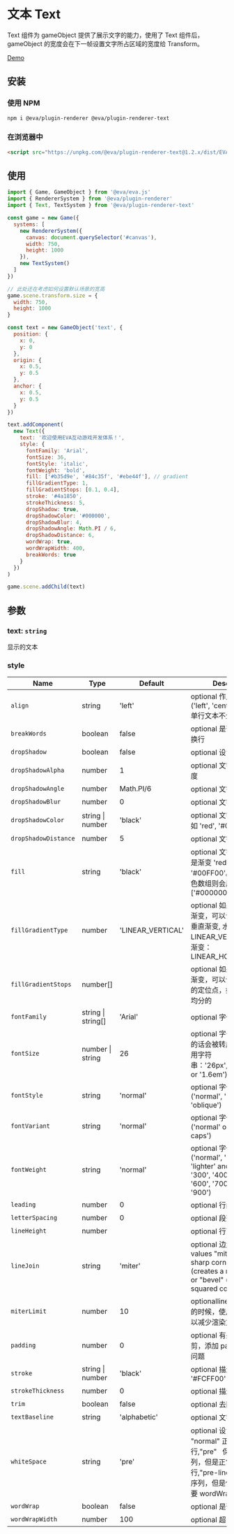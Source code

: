 # 文本 Text

Text 组件为 gameObject 提供了展示文字的能力，使用了 Text 组件后，gameObject 的宽度会在下一帧设置文字所占区域的宽度给 Transform。

[Demo](https://eva.js.org/playground/#/text)

## 安装

### 使用 NPM
```bash
npm i @eva/plugin-renderer @eva/plugin-renderer-text
```

### 在浏览器中
```html
<script src="https://unpkg.com/@eva/plugin-renderer-text@1.2.x/dist/EVA.plugin.renderer.text.min.js"></script>
```

## 使用

```js
import { Game, GameObject } from '@eva/eva.js'
import { RendererSystem } from '@eva/plugin-renderer'
import { Text, TextSystem } from '@eva/plugin-renderer-text'

const game = new Game({
  systems: [
    new RendererSystem({
      canvas: document.querySelector('#canvas'),
      width: 750,
      height: 1000
    }),
    new TextSystem()
  ]
})

// 此处还在考虑如何设置默认场景的宽高
game.scene.transform.size = {
  width: 750,
  height: 1000
}

const text = new GameObject('text', {
  position: {
    x: 0,
    y: 0
  },
  origin: {
    x: 0.5,
    y: 0.5
  },
  anchor: {
    x: 0.5,
    y: 0.5
  }
})

text.addComponent(
  new Text({
    text: '欢迎使用EVA互动游戏开发体系！',
    style: {
      fontFamily: 'Arial',
      fontSize: 36,
      fontStyle: 'italic',
      fontWeight: 'bold',
      fill: ['#b35d9e', '#84c35f', '#ebe44f'], // gradient
      fillGradientType: 1,
      fillGradientStops: [0.1, 0.4],
      stroke: '#4a1850',
      strokeThickness: 5,
      dropShadow: true,
      dropShadowColor: '#000000',
      dropShadowBlur: 4,
      dropShadowAngle: Math.PI / 6,
      dropShadowDistance: 6,
      wordWrap: true,
      wordWrapWidth: 400,
      breakWords: true
    }
  })
)

game.scene.addChild(text)
```

## 参数

### text: `string` 

显示的文本

### style

| Name                 | Type                         | Default           | Description                                                                                                                                                |
| -------------------- | ---------------------------- | ----------------- | ---------------------------------------------------------------------------------------------------------------------------------------------------------- |
| `align`              | string                       | 'left'            | optional 作用于多行文本('left', 'center' or 'right'), 单行文本不生效                                                                                       |
| `breakWords`         | boolean                      | false             | optional 是否在词语中间换行                                                                                                                                |
| `dropShadow`         | boolean                      | false             | optional 设置文字阴影                                                                                                                                      |
| `dropShadowAlpha`    | number                       | 1                 | optional 文字阴影的透明度                                                                                                                                  |
| `dropShadowAngle`    | number                       | Math.PI/6         | optional 文字阴影角度                                                                                                                                      |
| `dropShadowBlur`     | number                       | 0                 | optional 文字阴影模糊度                                                                                                                                    |
| `dropShadowColor`    | string &#124; number         | 'black'           | optional 文字阴影颜色   例如 'red', '#00FF00'                                                                                                              |
| `dropShadowDistance` | number                       | 5                 | optional 文字阴影距离                                                                                                                                      |
| `fill`               | string                       | 'black'           | optional 文字颜色，可以是渐变 'red', '#00FF00'。传入一个颜色数组则会展示渐变色 ['#000000','#FFFFFF']                                                       |
| `fillGradientType`   | number                       | 'LINEAR_VERTICAL' | optional 如果文字颜色为渐变，可以设置水平或者垂直渐变, 水平渐变：LINEAR_VERTICAL 垂直渐变：LINEAR_HORIZONTAL                                               |
| `fillGradientStops`  | number[]               |                   | optional 如果文字颜色为渐变，可以设置各个颜色的定位点，如果不设置是均分的                                                                                  |
| `fontFamily`         | string &#124; string[] | 'Arial'           | optional 字体                                                                                                                                              |
| `fontSize`           | number &#124; string         | 26                | optional 字号(如果是数字的话会被转成像素，可以用字符串：'26px','20pt','160%' or '1.6em')                                                                   |
| `fontStyle`          | string                       | 'normal'          | optional 字体样式 ('normal', 'italic' or 'oblique')                                                                                                        |
| `fontVariant`        | string                       | 'normal'          | optional 字体变化 ('normal' or 'small-caps')                                                                                                               |
| `fontWeight`         | string                       | 'normal'          | optional 字体加粗 ('normal', 'bold', 'bolder', 'lighter' and '100', '200', '300', '400', '500', '600', '700', 800' or '900')                               |
| `leading`            | number                       | 0                 | optional 行间距                                                                                                                                            |
| `letterSpacing`      | number                       | 0                 | optional 段落前空的距离                                                                                                                                    |
| `lineHeight`         | number                       |                   | optional 行高                                                                                                                                              |
| `lineJoin`           | string                       | 'miter'           | optional 边角样式类型 values "miter" (creates a sharp corner), "round" (creates a round corner) or "bevel" (creates a squared corner).                     |
| `miterLimit`         | number                       | 10                | optionallineJoin 为 miter 的时候，使用此属性，可以减少渲染文字的尖锐性                                                                                     |
| `padding`            | number                       | 0                 | optional 有些字体会被裁剪，添加 padding 解决此问题                                                                                                         |
| `stroke`             | string &#124; number         | 'black'           | optional 描边 'blue', '#FCFF00'                                                                                                                            |
| `strokeThickness`    | number                       | 0                 | optional 描边厚度                                                                                                                                          |
| `trim`               | boolean                      | false             | optional 去除透明边框                                                                                                                                      |
| `textBaseline`       | string                       | 'alphabetic'      | optional 文字基线                                                                                                                                          |
| `whiteSpace`         | string                       | 'pre'             | optional 设置换行的逻辑, "normal" 正常逻辑换行,"pre"   保留空白符序列，但是正常地进行换行,"pre-line" 合并空白符序列，但是保留换行符. 需要 wordWrap 为 true |
| `wordWrap`           | boolean                      | false             | optional 是否需要换行                                                                                                                                      |
| `wordWrapWidth`      | number                       | 100               | optional 超出改宽度换行                                                                                                                                    |


